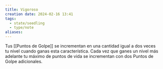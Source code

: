 ```yaml
---
title: Vigoroso
creation date: 2024-02-16 13:41
tags:
  - state/seedling
  - type/note
aliases:
---
```

Tus [[Puntos de Golpe]] se incrementan en una cantidad igual a dos veces tu nivel cuando ganas esta
característica. Cada vez que ganes un nivel más adelante tu máximo de puntos de vida se
incrementan con dos Puntos de Golpe adicionales.
